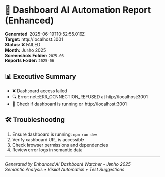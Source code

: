 # 🤖 Dashboard AI Automation Report (Enhanced)

**Generated:** 2025-06-19T10:52:55.019Z  
**Target:** http://localhost:3001  
**Status:** ❌ FAILED  
**Month:** Junho 2025  
**Screenshots Folder:** `2025-06`  
**Reports Folder:** `2025-06`  

## 📊 Executive Summary

- ❌ Dashboard access failed
- 🔍 Error: net::ERR_CONNECTION_REFUSED at http://localhost:3001
- 🔧 Check if dashboard is running on http://localhost:3001

## 🛠️ Troubleshooting

1. Ensure dashboard is running: `npm run dev`
2. Verify dashboard URL is accessible
3. Check browser permissions and dependencies
4. Review error logs in semantic data

---
*Generated by Enhanced AI Dashboard Watcher - Junho 2025*  
*Semantic Analysis • Visual Automation • Test Suggestions*